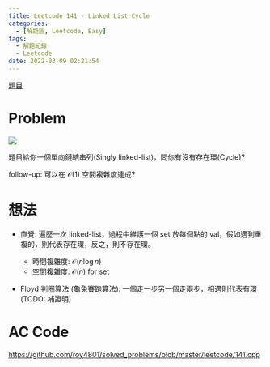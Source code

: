 ```yaml
---
title: Leetcode 141 - Linked List Cycle
categories:
  - [解題區, Leetcode, Easy]
tags:
  - 解題紀錄
  - Leetcode
date: 2022-03-09 02:21:54
---
```


[題目](https://leetcode.com/problems/linked-list-cycle/)

# Problem

![](https://i.imgur.com/nqGryLZ.png)

題目給你一個單向鏈結串列(Singly linked-list)，問你有沒有存在環(Cycle)?

follow-up: 可以在 $\mathcal{O}(1)$ 空間複雜度達成?

# 想法

- 直覺: 遍歷一次 linked-list，過程中維護一個 set 放每個點的 val，假如遇到重複的，則代表存在環，反之，則不存在環。
  - 時間複雜度: $\mathcal{O}(n\log{n})$
  - 空間複雜度: $\mathcal{O}(n)$ for set

- Floyd 判圈算法 (龜兔賽跑算法): 一個走一步另一個走兩步，相遇則代表有環 (TODO: 補證明)

# AC Code

<https://github.com/roy4801/solved_problems/blob/master/leetcode/141.cpp>

